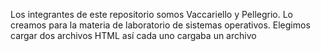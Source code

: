 Los integrantes de este repositorio somos Vaccariello y Pellegrio. Lo creamos para la materia de laboratorio de sistemas operativos. Elegimos cargar dos archivos HTML así cada uno cargaba un archivo